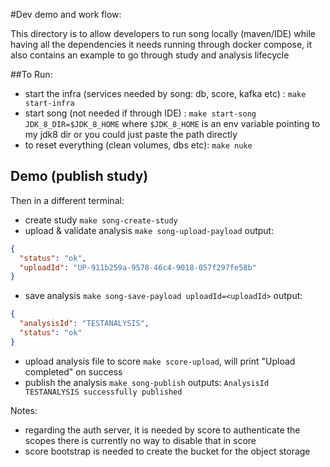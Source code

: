 #Dev demo and work flow:

This directory is to allow developers to run song locally (maven/IDE) while having all the dependencies it needs 
running through docker compose, it also contains an example to go through study and analysis lifecycle 

##To Run:
- start the infra (services needed by song: db, score, kafka etc) : `make start-infra`
- start song (not needed if through IDE) : `make start-song JDK_8_DIR=$JDK_8_HOME` 
where `$JDK_8_HOME` is an env variable pointing to my jdk8 dir or you could just paste the path directly
- to reset everything (clean volumes, dbs etc): `make nuke`

## Demo (publish study)
Then in a different terminal: 
- create study `make song-create-study`
- upload & validate analysis `make song-upload-payload`
output:
```json
{
  "status": "ok",
  "uploadId": "UP-911b259a-9578-46c4-9018-057f297fe58b"
}
```
- save analysis `make song-save-payload uploadId=<uploadId>` output:
```json
{
  "analysisId": "TESTANALYSIS",
  "status": "ok"
}
```
- upload analysis file to score `make score-upload`, will print "Upload completed" on success
- publish the analysis `make song-publish` outputs: `AnalysisId TESTANALYSIS successfully published`

Notes:
- regarding the auth server, it is needed by score to authenticate the scopes there is currently no way to disable that 
in score
- score bootstrap is needed to create the bucket for the object storage
